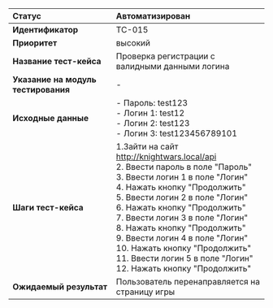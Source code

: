 |**Статус**|Автоматизирован|
|:-----|:---------|
| **Идентификатор** | TC-015 |
| **Приоритет** | высокий |
| **Название тест-кейса** | Проверка регистрации с валидными данными логина |
| **Указание на модуль тестирования** | - |
| **Исходные данные** | - Пароль: test123 <br>- Логин 1: test12 <br> - Логин 2: test123 <br>- Логин 3: test123456789101|
| **Шаги тест-кейса** | 1.Зайти на сайт http://knightwars.local/api <br>2. Ввести пароль в поле "Пароль" <br>3. Ввести логин 1 в поле "Логин" <br> 4. Нажать кнопку "Продолжить" <br>5. Ввести логин 2 в поле "Логин" <br> 6. Нажать кнопку "Продолжить" <br>7. Ввести логин 3 в поле "Логин" <br> 8. Нажать кнопку "Продолжить" <br>9. Ввести логин 4 в поле "Логин" <br> 10. Нажать кнопку "Продолжить" <br>11. Ввести логин 5 в поле "Логин" <br> 12. Нажать кнопку "Продолжить" |
| **Ожидаемый результат** | Пользователь перенаправляется на страницу игры|